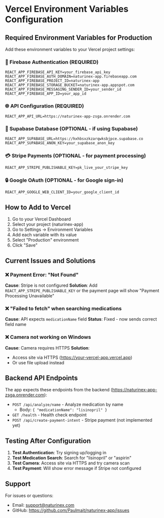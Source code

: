 # Vercel Environment Variables Configuration

## Required Environment Variables for Production

Add these environment variables to your Vercel project settings:

### 🔐 Firebase Authentication (REQUIRED)
```
REACT_APP_FIREBASE_API_KEY=your_firebase_api_key
REACT_APP_FIREBASE_AUTH_DOMAIN=naturinex-app.firebaseapp.com
REACT_APP_FIREBASE_PROJECT_ID=naturinex-app
REACT_APP_FIREBASE_STORAGE_BUCKET=naturinex-app.appspot.com
REACT_APP_FIREBASE_MESSAGING_SENDER_ID=your_sender_id
REACT_APP_FIREBASE_APP_ID=your_app_id
```

### 🌐 API Configuration (REQUIRED)
```
REACT_APP_API_URL=https://naturinex-app-zsga.onrender.com
```

### 💾 Supabase Database (OPTIONAL - if using Supabase)
```
REACT_APP_SUPABASE_URL=https://hxhbsxzkzarqwksbjpce.supabase.co
REACT_APP_SUPABASE_ANON_KEY=your_supabase_anon_key
```

### 💳 Stripe Payments (OPTIONAL - for payment processing)
```
REACT_APP_STRIPE_PUBLISHABLE_KEY=pk_live_your_stripe_key
```

### 🔒 Google OAuth (OPTIONAL - for Google sign-in)
```
REACT_APP_GOOGLE_WEB_CLIENT_ID=your_google_client_id
```

## How to Add to Vercel

1. Go to your Vercel Dashboard
2. Select your project (naturinex-app)
3. Go to Settings → Environment Variables
4. Add each variable with its value
5. Select "Production" environment
6. Click "Save"

## Current Issues and Solutions

### ❌ Payment Error: "Not Found"
**Cause**: Stripe is not configured
**Solution**: Add `REACT_APP_STRIPE_PUBLISHABLE_KEY` or the payment page will show "Payment Processing Unavailable"

### ❌ "Failed to fetch" when searching medications
**Cause**: API expects `medicationName` field
**Status**: Fixed - now sends correct field name

### ❌ Camera not working on Windows
**Cause**: Camera requires HTTPS
**Solution**:
- Access site via HTTPS (https://your-vercel-app.vercel.app)
- Or use file upload instead

## Backend API Endpoints

The app expects these endpoints from the backend (https://naturinex-app-zsga.onrender.com):

- `POST /api/analyze/name` - Analyze medication by name
  - Body: `{ "medicationName": "lisinopril" }`
- `GET /health` - Health check endpoint
- `POST /api/create-payment-intent` - Stripe payment (not implemented yet)

## Testing After Configuration

1. **Test Authentication**: Try signing up/logging in
2. **Test Medication Search**: Search for "lisinopril" or "aspirin"
3. **Test Camera**: Access site via HTTPS and try camera scan
4. **Test Payment**: Will show error message if Stripe not configured

## Support

For issues or questions:
- Email: support@naturinex.com
- GitHub: https://github.com/Paulmait/naturinex-app/issues